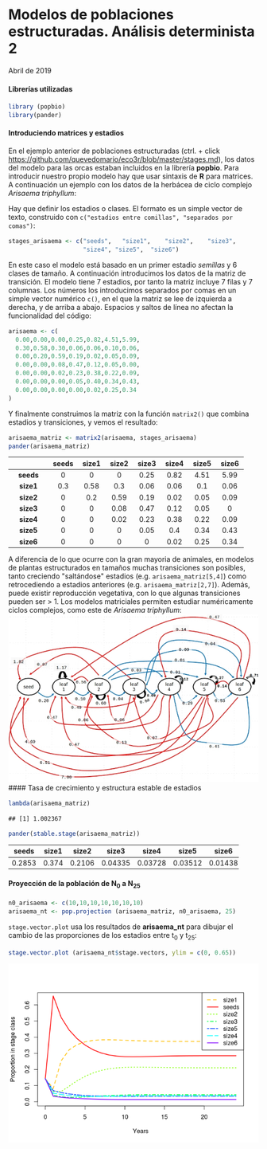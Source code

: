 Modelos de poblaciones estructuradas. Análisis determinista 2
================
Abril de 2019

#### Librerías utilizadas

``` r
library (popbio)
library(pander)
```

#### Introduciendo matrices y estadios

En el ejemplo anterior de poblaciones estructuradas (ctrl. + click <https://github.com/quevedomario/eco3r/blob/master/stages.md>), los datos del modelo para las orcas estaban incluidos en la librería **popbio**. Para introducir nuestro propio modelo hay que usar sintaxis de **R** para matrices. A continuación un ejemplo con los datos de la herbácea de ciclo complejo *Arisaema triphyllum*:

Hay que definir los estadios o clases. El formato es un simple vector de texto, construido con `c("estadios entre comillas", "separados por comas")`:

``` r
stages_arisaema <- c("seeds",   "size1",    "size2",    "size3",    
                     "size4", "size5",  "size6")
```

En este caso el modelo está basado en un primer estadio *semillas* y 6 clases de tamaño. A continuación introducimos los datos de la matriz de transición. El modelo tiene 7 estadios, por tanto la matriz incluye 7 filas y 7 columnas. Los números los introducimos separados por comas en un simple vector numérico `c()`, en el que la matriz se lee de izquierda a derecha, y de arriba a abajo. Espacios y saltos de línea no afectan la funcionalidad del código:

``` r
arisaema <- c(
  0.00,0.00,0.00,0.25,0.82,4.51,5.99,
  0.30,0.58,0.30,0.06,0.06,0.10,0.06,
  0.00,0.20,0.59,0.19,0.02,0.05,0.09,
  0.00,0.00,0.08,0.47,0.12,0.05,0.00,
  0.00,0.00,0.02,0.23,0.38,0.22,0.09,
  0.00,0.00,0.00,0.05,0.40,0.34,0.43,
  0.00,0.00,0.00,0.00,0.02,0.25,0.34
)
```

Y finalmente construimos la matriz con la función `matrix2()` que combina estadios y transiciones, y vemos el resultado:

``` r
arisaema_matriz <- matrix2(arisaema, stages_arisaema)
pander(arisaema_matriz)
```

<table style="width:94%;">
<colgroup>
<col width="16%" />
<col width="11%" />
<col width="11%" />
<col width="11%" />
<col width="11%" />
<col width="11%" />
<col width="11%" />
<col width="11%" />
</colgroup>
<thead>
<tr class="header">
<th align="center"> </th>
<th align="center">seeds</th>
<th align="center">size1</th>
<th align="center">size2</th>
<th align="center">size3</th>
<th align="center">size4</th>
<th align="center">size5</th>
<th align="center">size6</th>
</tr>
</thead>
<tbody>
<tr class="odd">
<td align="center"><strong>seeds</strong></td>
<td align="center">0</td>
<td align="center">0</td>
<td align="center">0</td>
<td align="center">0.25</td>
<td align="center">0.82</td>
<td align="center">4.51</td>
<td align="center">5.99</td>
</tr>
<tr class="even">
<td align="center"><strong>size1</strong></td>
<td align="center">0.3</td>
<td align="center">0.58</td>
<td align="center">0.3</td>
<td align="center">0.06</td>
<td align="center">0.06</td>
<td align="center">0.1</td>
<td align="center">0.06</td>
</tr>
<tr class="odd">
<td align="center"><strong>size2</strong></td>
<td align="center">0</td>
<td align="center">0.2</td>
<td align="center">0.59</td>
<td align="center">0.19</td>
<td align="center">0.02</td>
<td align="center">0.05</td>
<td align="center">0.09</td>
</tr>
<tr class="even">
<td align="center"><strong>size3</strong></td>
<td align="center">0</td>
<td align="center">0</td>
<td align="center">0.08</td>
<td align="center">0.47</td>
<td align="center">0.12</td>
<td align="center">0.05</td>
<td align="center">0</td>
</tr>
<tr class="odd">
<td align="center"><strong>size4</strong></td>
<td align="center">0</td>
<td align="center">0</td>
<td align="center">0.02</td>
<td align="center">0.23</td>
<td align="center">0.38</td>
<td align="center">0.22</td>
<td align="center">0.09</td>
</tr>
<tr class="even">
<td align="center"><strong>size5</strong></td>
<td align="center">0</td>
<td align="center">0</td>
<td align="center">0</td>
<td align="center">0.05</td>
<td align="center">0.4</td>
<td align="center">0.34</td>
<td align="center">0.43</td>
</tr>
<tr class="odd">
<td align="center"><strong>size6</strong></td>
<td align="center">0</td>
<td align="center">0</td>
<td align="center">0</td>
<td align="center">0</td>
<td align="center">0.02</td>
<td align="center">0.25</td>
<td align="center">0.34</td>
</tr>
</tbody>
</table>

A diferencia de lo que ocurre con la gran mayoria de animales, en modelos de plantas estructurados en tamaños muchas transiciones son posibles, tanto creciendo "saltándose" estadios (e.g. `arisaema_matriz[5,4]`) como retrocediendo a estadios anteriores (e.g. `arisaema_matriz[2,7]`). Además, puede existir reproducción vegetativa, con lo que algunas transiciones pueden ser &gt; 1. Los modelos matriciales permiten estudiar numéricamente ciclos complejos, como este de *Arisaema triphyllum*:
![](stages_files/figure-markdown_github/structured_jack_in_the_pulpit_600.jpg) \#\#\#\# Tasa de crecimiento y estructura estable de estadios

``` r
lambda(arisaema_matriz)
```

    ## [1] 1.002367

``` r
pander(stable.stage(arisaema_matriz))
```

<table style="width:92%;">
<colgroup>
<col width="12%" />
<col width="11%" />
<col width="12%" />
<col width="13%" />
<col width="13%" />
<col width="13%" />
<col width="13%" />
</colgroup>
<thead>
<tr class="header">
<th align="center">seeds</th>
<th align="center">size1</th>
<th align="center">size2</th>
<th align="center">size3</th>
<th align="center">size4</th>
<th align="center">size5</th>
<th align="center">size6</th>
</tr>
</thead>
<tbody>
<tr class="odd">
<td align="center">0.2853</td>
<td align="center">0.374</td>
<td align="center">0.2106</td>
<td align="center">0.04335</td>
<td align="center">0.03728</td>
<td align="center">0.03512</td>
<td align="center">0.01438</td>
</tr>
</tbody>
</table>

#### Proyección de la población de N<sub>0</sub> a N<sub>25</sub>

``` r
n0_arisaema <- c(10,10,10,10,10,10,10)
arisaema_nt <- pop.projection (arisaema_matriz, n0_arisaema, 25)
```

`stage.vector.plot` usa los resultados de **arisaema\_nt** para dibujar el cambio de las proporciones de los estadios entre t<sub>0</sub> y t<sub>25</sub>:

``` r
stage.vector.plot (arisaema_nt$stage.vectors, ylim = c(0, 0.65))
```

![](stages2_files/figure-markdown_github/unnamed-chunk-7-1.png)
